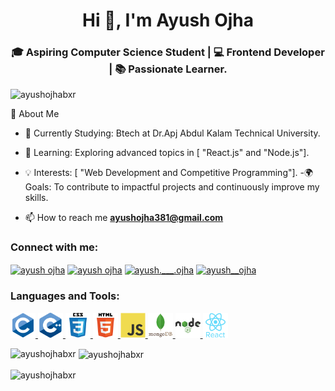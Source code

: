 <h1 align="center">Hi 👋, I'm Ayush Ojha</h1>
<h3 align="center">🎓 Aspiring Computer Science Student | 💻 Frontend Developer | 📚 Passionate Learner.</h3>


<p align="left"> <img src="https://komarev.com/ghpvc/?username=ayushojhabxr&label=Profile%20views&color=0e75b6&style=flat" alt="ayushojhabxr" /> </p>

🌟 About Me

- 🏫 Currently Studying: Btech at Dr.Apj Abdul Kalam Technical University.
- 🌱 Learning: Exploring advanced topics in [ "React.js" and "Node.js"].
- 💡 Interests: [ "Web Development and Competitive Programming"].
-🌍 Goals: To contribute to impactful projects and continuously improve my skills.

- 📫 How to reach me **ayushojha381@gmail.com**

<h3 align="left">Connect with me:</h3>
<p align="left">
<a href="https://linkedin.com/in/ayush ojha" target="blank"><img align="center" src="https://raw.githubusercontent.com/rahuldkjain/github-profile-readme-generator/master/src/images/icons/Social/linked-in-alt.svg" alt="ayush ojha" height="30" width="40" /></a>
<a href="https://fb.com/ayush ojha" target="blank"><img align="center" src="https://raw.githubusercontent.com/rahuldkjain/github-profile-readme-generator/master/src/images/icons/Social/facebook.svg" alt="ayush ojha" height="30" width="40" /></a>
<a href="https://instagram.com/ayush.___.ojha" target="blank"><img align="center" src="https://raw.githubusercontent.com/rahuldkjain/github-profile-readme-generator/master/src/images/icons/Social/instagram.svg" alt="ayush.___.ojha" height="30" width="40" /></a>
<a href="https://www.leetcode.com/ayush__ojha" target="blank"><img align="center" src="https://raw.githubusercontent.com/rahuldkjain/github-profile-readme-generator/master/src/images/icons/Social/leet-code.svg" alt="ayush__ojha" height="30" width="40" /></a>
</p>

<h3 align="left">Languages and Tools:</h3>
<p align="left"> <a href="https://www.cprogramming.com/" target="_blank" rel="noreferrer"> <img src="https://raw.githubusercontent.com/devicons/devicon/master/icons/c/c-original.svg" alt="c" width="40" height="40"/> </a> <a href="https://www.w3schools.com/cpp/" target="_blank" rel="noreferrer"> <img src="https://raw.githubusercontent.com/devicons/devicon/master/icons/cplusplus/cplusplus-original.svg" alt="cplusplus" width="40" height="40"/> </a> <a href="https://www.w3schools.com/css/" target="_blank" rel="noreferrer"> <img src="https://raw.githubusercontent.com/devicons/devicon/master/icons/css3/css3-original-wordmark.svg" alt="css3" width="40" height="40"/> </a> <a href="https://www.w3.org/html/" target="_blank" rel="noreferrer"> <img src="https://raw.githubusercontent.com/devicons/devicon/master/icons/html5/html5-original-wordmark.svg" alt="html5" width="40" height="40"/> </a> <a href="https://developer.mozilla.org/en-US/docs/Web/JavaScript" target="_blank" rel="noreferrer"> <img src="https://raw.githubusercontent.com/devicons/devicon/master/icons/javascript/javascript-original.svg" alt="javascript" width="40" height="40"/> </a> <a href="https://www.mongodb.com/" target="_blank" rel="noreferrer"> <img src="https://raw.githubusercontent.com/devicons/devicon/master/icons/mongodb/mongodb-original-wordmark.svg" alt="mongodb" width="40" height="40"/> </a> <a href="https://nodejs.org" target="_blank" rel="noreferrer"> <img src="https://raw.githubusercontent.com/devicons/devicon/master/icons/nodejs/nodejs-original-wordmark.svg" alt="nodejs" width="40" height="40"/> </a> <a href="https://reactjs.org/" target="_blank" rel="noreferrer"> <img src="https://raw.githubusercontent.com/devicons/devicon/master/icons/react/react-original-wordmark.svg" alt="react" width="40" height="40"/> </a> </p>

<p><img align="left" src="https://github-readme-stats.vercel.app/api/top-langs?username=ayushojhabxr&show_icons=true&locale=en&layout=compact" alt="ayushojhabxr" /></p>

<p>&nbsp;<img align="center" src="https://github-readme-stats.vercel.app/api?username=ayushojhabxr&show_icons=true&locale=en" alt="ayushojhabxr" /></p>

<p><img align="center" src="https://github-readme-streak-stats.herokuapp.com/?user=ayushojhabxr&" alt="ayushojhabxr" /></p>
